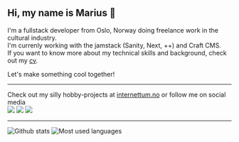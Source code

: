 ## Hi, my name is Marius 👋

I'm a fullstack developer from Oslo, Norway doing freelance work in the cultural industry.  
I'm currenly working with the jamstack (Sanity, Next, ++) and Craft CMS.  
If you want to know more about my technical skills and background, check out my [cv](https://cv.internettum.no/).  
  
Let's make something cool together!  
  
---
  
Check out my silly hobby-projects at [internettum.no](https://internettum.no/) or follow me on social media  
<img src="https://img.shields.io/badge/-instagram-black?style=for-the-badge&logo=instagram&link=https://www.instagram.com/internettum/&logoWidth=20">
<img src="https://img.shields.io/badge/-twitter-black?style=for-the-badge&logo=twitter&link=https://twitter.com/internettum&logoWidth=20">
<img src="https://img.shields.io/badge/-untappd-black?style=for-the-badge&logo=untappd&link=https://untappd.com/user/internettum&logoWidth=20">
  
---
  
![Github stats](https://github-readme-stats.vercel.app/api?username=nettum&show_icons=true&theme=dark&hide_border=true)
![Most used languages](https://github-readme-stats.vercel.app/api/top-langs/?username=nettum&layout=compact&theme=dark&hide_border=true)  